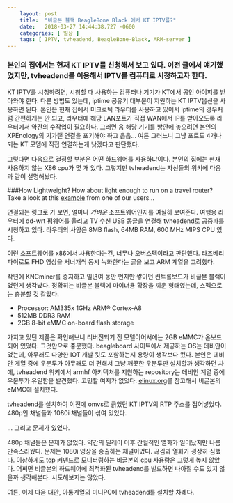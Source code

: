 ```yaml
---
    layout: post
    title:  "비글본 블랙 BeagleBone Black 에서 KT IPTV를?"
    date:   2018-03-27 14:44:38.727 -0600
    categories: [ 일상 ]
    tags: [ IPTV, tvheadend, BeagleBone-Black, ARM-server ]
---
```


### 본인의 집에서는 현재 KT IPTV를 신청해서 보고 있다. 이전 글에서 얘기했었지만, tvheadend를 이용해서 IPTV를 컴퓨터로 시청하고자 한다.

KT IPTV를 시청하려면, 시청할 때 사용하는 컴퓨터나 기기가 KT에서 공인 아이피를 받아와야 한다. 다른 방법도 있는데, iptime 공유기 대부분이 지원하는 KT IPTV옵션을 사용하면 된다. 본인은 현재 집에서 미크로틱 라우터를 사용하고 있어서 iptime의 경우처럼 간편하게는 안 되고, 라우터에 해당 LAN포트가 직접 WAN에서 IP를 받아오도록 라우터에서 약간의 수작업이 필요하다. 그러면 음 해당 기기를 방안에 놓으려면 본인의 XPEnology의 기가랜 연결을 포기해야 하고 읍읍... 여튼 그러느니 그냥 포트도 4개나 되는 KT 모뎀에 직접 연결하는게 낫겠다고 판단했다.

그렇다면 다음으로 결정할 부분은 어떤 하드웨어를 사용하냐이다. 본인의 집에는 현재 사용하지 않는 X86 cpu가 몇 개 있다. 그렇지만 tvheadend는 자신들의 위키에 다음과 같이 설명해놨다.

###How Lightweight?
How about light enough to run on a travel router? Take a look at this [example](https://tvheadend.org/boards/4/topics/16579) from one of our users…

연결되는 링크로 가 보면, 얼마나 *가벼운* 소프트웨어인지를 여실히 보여준다. 여행용 라우터에 dd-wrt 펌웨어를 올리고 TV 수신  USB 동글을 연결해 tvheadend로 공중파를 시청하고 있다. 라우터의 사양은 8MB flash, 64MB RAM, 600 MHz MIPS CPU 였다.

이런 소프트웨어를 x86에서 사용한다는건, 너무나 오버스펙이라고 판단했다. 라즈베리파이로도 FHD 영상을 서너개씩 동시 녹화한다는 글을 보고  ARM 계열을 고려했다. 

작년에 KNCminer를 중지하고 일년여 동안 먼지만 쌓이던 컨트롤보드가 비글본 블랙이었던게 생각났다. 정확히는 비글본 블랙에 마이너용 확장을 끼운 형태였는데, 스펙으로는 충분할 것 같았다. 

- Processor: AM335x 1GHz ARM® Cortex-A8
- 512MB DDR3 RAM
- 2GB 8-bit eMMC on-board flash storage

가지고 있던 제품은 확인해보니 리버전되기 전 모델이어서에는 2GB eMMC가 온보드되어 있었다. 그것만으로 충분했다. beagleboard 사이트에서 제공하는 OS는 데비안이었는데, 아무래도 다양한 IOT 개발 킷도 포함하는지 용량이 생각보다 컸다. 본인은 데비안 계열 중에 우분투가 아무래도 더 편해서 그냥 깨끗한 우분투만 설치할까 생각하던 차에, tvheadend 위키에서 armhf 아키텍처를 지원하는 repository는 데비안 계열 중에 우분투가 유일함을 발견했다. 고민할 여지가 없었다. [elinux.org](https://elinux.org/BeagleBoardUbuntu)를 참고해서 비글본의  eMMC에 설치했다.

tvheadend를 설치하여 이전에 omvs로 긁었던 KT IPTV의 RTP 주소를 접어넣었다. 480p인 채널들과 1080i 채널들이 섞여 있었다. 

... 그리고 문제가 있었다.

480p 채널들은 문제가 없었다. 약간의 딜레이 이후 간헐적인 열화가 일어났지만 나름 만족스러웠다. 문제는 1080i 영상을 송출하는 채널이었다. 끊김과 열화가 굉장히 심했다. 이상하게도 top 커맨드로 모니터링하는 비글본의 cpu 사용량은 그렇게 높지 않았다. 어쩌면 비글본의 하드웨어에 최적화된 tvheadend를 빌드하면 나아질 수도 있지 않을까 생각해본다. 시도해보지는 않았다.

여튼,  이제 다음 대안, 아톰계열의 미니PC에 tvheadend를 설치할 차례다.
    